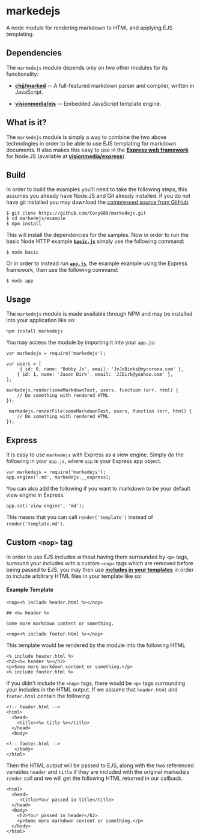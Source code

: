 markedejs
=========

A node module for rendering markdown to HTML and applying EJS templating.

## Dependencies

The `markedejs` module depends only on two other modules for its functionality:

  * [**chjj/marked**][1] -- A full-featured markdown parser and compiler,
    written in JavaScript.

  * [**visionmedia/ejs**][2] -- Embedded JavaScript template engine.

## What is it?

The `markedejs` module is simply a way to combine the two above technologies
in order to be able to use EJS templating for markdown documents. It also makes
this easy to use in the [**Express web framework**][3] for Node.JS (available at
[**visionmedia/express**][4]).

## Build

In order to build the examples you'll need to take the following steps, this
assumes you already have Node.JS and Git already installed. If you do not have
git installed you may download the [compressed source from GitHub][5]:

    $ git clone https://github.com/CoryG89/markedejs.git
    $ cd markedejs/example
    $ npm install

This will install the dependencies for the samples. Now in order to run the
basic Node HTTP example [**`basic.js`**][6] simply use the following command:

    $ node basic

Or in order to instead run [**`app.js`**][7], the example example using the
Express framework, then use the following command:

    $ node app

## Usage

The `markedejs` module is made available through NPM and may be installed into
your application like so:

    npm install markedejs

You may access the module by importing it into your `app.js`:

    var markedejs = require('markedejs');

    var users = [
		 { id: 0, name: 'Bobby Jo', email: 'JoJoBinks@mycorona.com' },
        { id: 1, name: 'Jason Dirk', email: 'JJDirk@yoohoo.com' },
    ];

    markedejs.render(someMarkdownText, users, function (err, html) {
        // Do something with rendered HTML
    });

     markedejs.renderFile(someMarkdownText, users, function (err, html) {
        // Do something with rendered HTML
    });

## Express

It is easy to use `markedejs` with Express as a view engine. Simply do the
following in your `app.js`, where `app` is your Express app object.

    var markedejs = require('markedejs');
    app.engine('.md', markedejs.__express);

You can also add the following if you want to markdown to be your default view
engine in Express.

    app.set('view engine', 'md');

This means that you can call `render('template')` instead of
 `render('template.md')`.

## Custom `<nop>` tag

In order to use EJS includes without having them surrounded by `<p>` tags,
surround your includes with a custom `<nop>` tags which are removed before
being passed to EJS, you may then use [**includes in your templates**][8] in
order to include arbitrary HTML files in your template like so:

#### Example Template

    <nop><% include header.html %></nop>
    
    ## <%= header %>

    Some more markdown content or something.

    <nop><% include footer.html %></nop>

This template would be rendered by the module into the following HTML

    <% include header.html %>
    <h2><%= header %></h2>
    <p>Some more markdown content or something.</p>
    <% include footer.html %>

If you didn't include the `<nop>` tags, there would be `<p>` tags surrounding
your includes in the HTML output. If we assume that `header.html` and 
`footer.html` contain the following:

    <!-- header.html -->
    <html>
      <head>
        <title><%= title %></title>
      </head>
      <body>

    <!-- footer.html -->
       </body>
    </html>

Then the HTML output will be passed to EJS, along with the two referenced
variables `header` and `title` if they are included with the original
markedejs `render` call and we will get the following HTML returned in our
callback.

    <html>
      <head>
         <title>Your passed in title</title>
      </head>
      <body>
        <h2>Your passed in header</h2>
        <p>Some more markdown content or something.</p>
      </body>
    </html>

[1]: https://github.com/chjj/marked
[2]: https://github.com/visionmedia/ejs
[3]: http://expressjs.com
[4]: https://github.com/visionmedia/express
[5]: https://github.com/CoryG89/markedejs
[6]: example/basic.js
[7]: example/app.js
[8]: example/views/template.md
[9]: example/basic.js